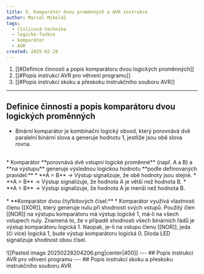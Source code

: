 ```yaml
---
title: 5. Komparátor dvou proměnných a AVR instrukce
author: Marcel Mikoláš
tags:
  - číslicová-technika
  - logické-funkce
  - komparátor
  - AVR
created: 2025-02-28
---
```

1. [[#Definice činnosti a popis komparátoru dvou logických proměnných]]
2. [[#Popis instrukcí AVR pro větvení programu]]
3. [[#Popis instrukcí skoku a přeskoku instrukčního souboru AVR]]
---
## Definice činnosti a popis komparátoru dvou logických proměnných
* Binární komparátor je kombinační logický obvod, který porovnává dvě paralelní binární slova a generuje hodnotu 1, jestliže jsou obě slova rovna.
 <br>
* Komparátor **porovnává dvě vstupní logické proměnné** (např. A a B) a **na výstupu** generuje výslednou logickou hodnotu **podle definovaných pravidel:**
	* **A = B** → Výstup signalizuje, že obě hodnoty jsou stejné.
	* **A > B** → Výstup signalizuje, že hodnota A je větší než hodnota B.
	* **A < B** → Výstup signalizuje, že hodnota A je menší než hodnota B.
    <br><br>
* **Komparátor dvou čtyřbitových čísel:**
	* Komparátor využívá vlastnosti členu [[XOR]], který generuje nulu při shodnosti svých vstupů. Použitý člen [[NOR]] na výstupu komparátoru má výstup logické 1, má-li na všech vstupech nuly. Znamená to, že v případě shodnosti všech binárních řádů je výstup komparátoru logická 1. Naopak, je-li na vstupu členu [[NOR]], jeda (či více) logická 1, bude výstup komparátoru logická 0. Dioda LED signalizuje shodnost obou čísel.
      <br><br>
  ![[Pasted image 20250228204206.png|center|400]]
---
## Popis instrukcí AVR pro větvení programu
---
## Popis instrukcí skoku a přeskoku instrukčního souboru AVR